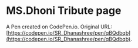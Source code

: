 # MS.Dhoni Tribute page 

A Pen created on CodePen.io. Original URL: [https://codepen.io/SR_Dhanashree/pen/qBQdbqb](https://codepen.io/SR_Dhanashree/pen/qBQdbqb).

